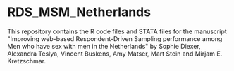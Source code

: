 # RDS_MSM_Netherlands


This repository contains the R code files and STATA files for the manuscript "Improving web-based Respondent-Driven Sampling performance among Men who have sex with men in the Netherlands" by Sophie Diexer, Alexandra Teslya, Vincent Buskens, Amy Matser, Mart Stein and Mirjam E. Kretzschmar.
